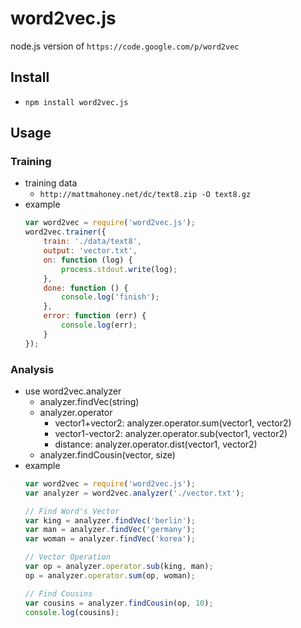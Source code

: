# word2vec.js
node.js version of `https://code.google.com/p/word2vec`

## Install
- `npm install word2vec.js`

## Usage

### Training

- training data
    - `http://mattmahoney.net/dc/text8.zip -O text8.gz`
- example
    ```javascript
    var word2vec = require('word2vec.js');
    word2vec.trainer({
        train: './data/text8',
        output: 'vector.txt',
        on: function (log) {
            process.stdout.write(log);
        },
        done: function () {
            console.log('finish');
        },
        error: function (err) {
            console.log(err);
        }
    });
    ```

### Analysis

- use word2vec.analyzer
    - analyzer.findVec(string)
    - analyzer.operator
        - vector1+vector2: analyzer.operator.sum(vector1, vector2)
        - vector1-vector2: analyzer.operator.sub(vector1, vector2)
        - distance: analyzer.operator.dist(vector1, vector2)
    - analyzer.findCousin(vector, size)
- example
    ```javascript
    var word2vec = require('word2vec.js');
    var analyzer = word2vec.analyzer('./vector.txt');
    
    // Find Word's Vector
    var king = analyzer.findVec('berlin');
    var man = analyzer.findVec('germany');
    var woman = analyzer.findVec('korea');
    
    // Vector Operation
    var op = analyzer.operator.sub(king, man);
    op = analyzer.operator.sum(op, woman);
    
    // Find Cousins
    var cousins = analyzer.findCousin(op, 10);
    console.log(cousins);
    ```